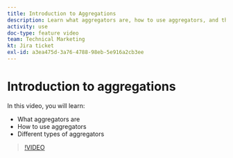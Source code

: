```yaml
---
title: Introduction to Aggregations
description: Learn what aggregators are, how to use aggregators, and the different types of aggregators in [!DNL Adobe Workfront Fusion].
activity: use
doc-type: feature video
team: Technical Marketing
kt: Jira ticket
exl-id: a3ea475d-3a76-4788-98eb-5e916a2cb3ee
---
```

# Introduction to aggregations

In this video, you will learn:

* What aggregators are
* How to use aggregators
* Different types of aggregators

>[!VIDEO](https://video.tv.adobe.com/v/335279/?quality=12)

